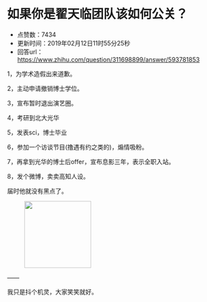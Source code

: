 # 如果你是翟天临团队该如何公关？
- 点赞数：7434
- 更新时间：2019年02月12日11时55分25秒
- 回答url：https://www.zhihu.com/question/311698899/answer/593781853
<body>
 <p data-pid="9pFhQ9k4">1，为学术造假出来道歉。</p>
 <p data-pid="d_201gSv">2，主动申请撤销博士学位。</p>
 <p data-pid="rKRDguIL">3，宣布暂时退出演艺圈。</p>
 <p data-pid="uApkoI3Q">4，考研到北大光华</p>
 <p data-pid="VsSGJXsH">5，发表sci，博士毕业</p>
 <p data-pid="MHXdOJWj">6，参加一个访谈节目(撸遇有约之类的)，煽情吸粉。</p>
 <p data-pid="pinAjhMd">7，再拿到光华的博士后offer，宣布息影三年，表示全职入站。</p>
 <p data-pid="gnvC49Ey">8，发个微博，卖卖高知人设。</p>
 <p data-pid="BfQTu6Nz">届时他就没有黑点了。</p>
 <figure data-size="normal">
  <img src="https://picx.zhimg.com/50/v2-077905273caa601b2f7cb06de09aaf63_720w.jpg?source=1940ef5c" data-rawwidth="155" data-rawheight="149" data-size="normal" data-original-token="v2-077905273caa601b2f7cb06de09aaf63" class="content_image" width="155">
 </figure>
 <p data-pid="RpeZhEhx">——</p>
 <p data-pid="IvFABjYk">我只是抖个机灵，大家笑笑就好。</p>
</body>